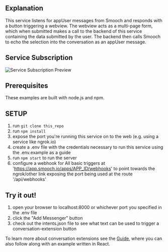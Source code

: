 ## Explanation

  This service listens for appUser messages from Smooch and responds with a button triggering a webview. The webview acts as a multi-page form, which when submitted makes a call to the backend of this service containing the data submitted by the user. The backend then calls Smooch to echo the selection into the conversation as an appUser message.


## Service Subscription
![Service Subscription Preview](https://smooch.io/static_assets/images/shared/service-subscription-preview.jpg)

## Prerequisites

  These examples are built with node.js and npm.

## SETUP

  1. run `git clone this_repo`
  2. run `npm install`
  3. expose the port you're running this service on to the web (e.g. using a service like ngrok.io)
  4. create a .env file with the credentials necessary to run this service using the .env.example as a guide
  5. run `npm start` to run the server
  6. configure a webhook for All basic triggers at 'https://app.smooch.io/apps/APP_ID/webhooks' to point towards the ngrok/other link exposing the port being used at the route '/api/webhooks'

## Try it out!

  1. open your browser to localhost:8000 or whichever port you specified in the .env file
  2. click the "Add Messenger" button
  3. check out the intents.json file to see what text can be used to trigger a conversation-extension button

To learn more about conversation extensions see the [Guide](https://docs.smooch.io/guide/conversation-extensions/), where you can also follow along with an example written in React.
